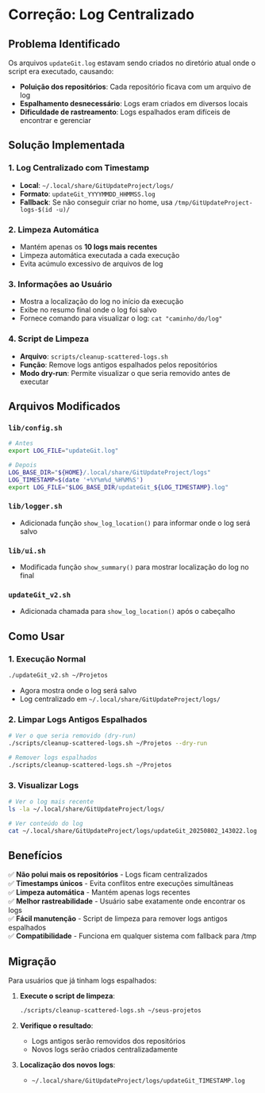 # Correção: Log Centralizado

## Problema Identificado

Os arquivos `updateGit.log` estavam sendo criados no diretório atual onde o script era executado, causando:
- **Poluição dos repositórios**: Cada repositório ficava com um arquivo de log
- **Espalhamento desnecessário**: Logs eram criados em diversos locais
- **Dificuldade de rastreamento**: Logs espalhados eram difíceis de encontrar e gerenciar

## Solução Implementada

### 1. **Log Centralizado com Timestamp**
- **Local**: `~/.local/share/GitUpdateProject/logs/`
- **Formato**: `updateGit_YYYYMMDD_HHMMSS.log`
- **Fallback**: Se não conseguir criar no home, usa `/tmp/GitUpdateProject-logs-$(id -u)/`

### 2. **Limpeza Automática**
- Mantém apenas os **10 logs mais recentes**
- Limpeza automática executada a cada execução
- Evita acúmulo excessivo de arquivos de log

### 3. **Informações ao Usuário**
- Mostra a localização do log no início da execução
- Exibe no resumo final onde o log foi salvo
- Fornece comando para visualizar o log: `cat "caminho/do/log"`

### 4. **Script de Limpeza**
- **Arquivo**: `scripts/cleanup-scattered-logs.sh`
- **Função**: Remove logs antigos espalhados pelos repositórios
- **Modo dry-run**: Permite visualizar o que seria removido antes de executar

## Arquivos Modificados

### `lib/config.sh`
```bash
# Antes
export LOG_FILE="updateGit.log"

# Depois
LOG_BASE_DIR="${HOME}/.local/share/GitUpdateProject/logs"
LOG_TIMESTAMP=$(date '+%Y%m%d_%H%M%S')
export LOG_FILE="$LOG_BASE_DIR/updateGit_${LOG_TIMESTAMP}.log"
```

### `lib/logger.sh`
- Adicionada função `show_log_location()` para informar onde o log será salvo

### `lib/ui.sh`
- Modificada função `show_summary()` para mostrar localização do log no final

### `updateGit_v2.sh`
- Adicionada chamada para `show_log_location()` após o cabeçalho

## Como Usar

### 1. **Execução Normal**
```bash
./updateGit_v2.sh ~/Projetos
```
- Agora mostra onde o log será salvo
- Log centralizado em `~/.local/share/GitUpdateProject/logs/`

### 2. **Limpar Logs Antigos Espalhados**
```bash
# Ver o que seria removido (dry-run)
./scripts/cleanup-scattered-logs.sh ~/Projetos --dry-run

# Remover logs espalhados
./scripts/cleanup-scattered-logs.sh ~/Projetos
```

### 3. **Visualizar Logs**
```bash
# Ver o log mais recente
ls -la ~/.local/share/GitUpdateProject/logs/

# Ver conteúdo do log
cat ~/.local/share/GitUpdateProject/logs/updateGit_20250802_143022.log
```

## Benefícios

✅ **Não polui mais os repositórios** - Logs ficam centralizados  
✅ **Timestamps únicos** - Evita conflitos entre execuções simultâneas  
✅ **Limpeza automática** - Mantém apenas logs recentes  
✅ **Melhor rastreabilidade** - Usuário sabe exatamente onde encontrar os logs  
✅ **Fácil manutenção** - Script de limpeza para remover logs antigos espalhados  
✅ **Compatibilidade** - Funciona em qualquer sistema com fallback para /tmp  

## Migração

Para usuários que já tinham logs espalhados:

1. **Execute o script de limpeza**:
   ```bash
   ./scripts/cleanup-scattered-logs.sh ~/seus-projetos
   ```

2. **Verifique o resultado**:
   - Logs antigos serão removidos dos repositórios
   - Novos logs serão criados centralizadamente

3. **Localização dos novos logs**:
   - `~/.local/share/GitUpdateProject/logs/updateGit_TIMESTAMP.log`
